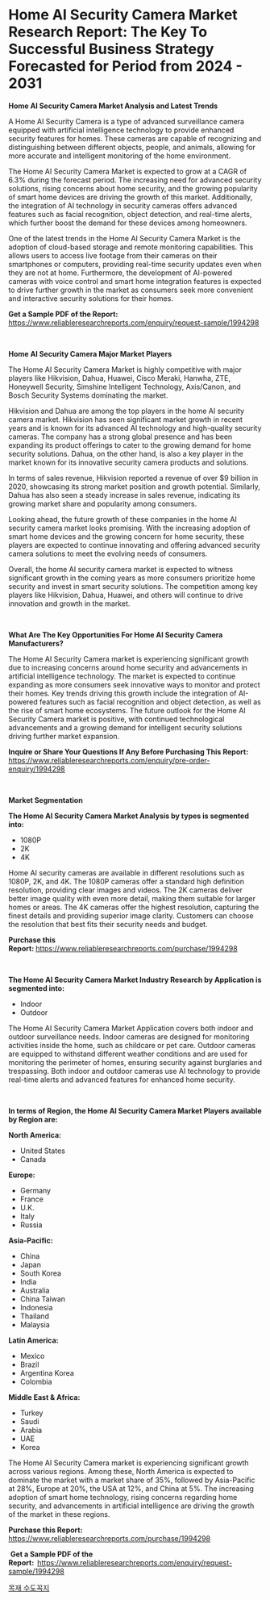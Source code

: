 <p><h1>Home AI Security Camera Market Research Report: The Key To Successful Business Strategy Forecasted for Period from 2024 - 2031</h1></p><p><strong>Home AI Security Camera Market Analysis and Latest Trends</strong></p>
<p><p>A Home AI Security Camera is a type of advanced surveillance camera equipped with artificial intelligence technology to provide enhanced security features for homes. These cameras are capable of recognizing and distinguishing between different objects, people, and animals, allowing for more accurate and intelligent monitoring of the home environment.</p><p>The Home AI Security Camera Market is expected to grow at a CAGR of 6.3% during the forecast period. The increasing need for advanced security solutions, rising concerns about home security, and the growing popularity of smart home devices are driving the growth of this market. Additionally, the integration of AI technology in security cameras offers advanced features such as facial recognition, object detection, and real-time alerts, which further boost the demand for these devices among homeowners.</p><p>One of the latest trends in the Home AI Security Camera Market is the adoption of cloud-based storage and remote monitoring capabilities. This allows users to access live footage from their cameras on their smartphones or computers, providing real-time security updates even when they are not at home. Furthermore, the development of AI-powered cameras with voice control and smart home integration features is expected to drive further growth in the market as consumers seek more convenient and interactive security solutions for their homes.</p></p>
<p><strong>Get a Sample PDF of the Report:&nbsp;</strong> <a href="https://www.reliableresearchreports.com/enquiry/request-sample/1994298">https://www.reliableresearchreports.com/enquiry/request-sample/1994298</a></p>
<p>&nbsp;</p>
<p><strong>Home AI Security Camera Major Market Players</strong></p>
<p><p>The Home AI Security Camera Market is highly competitive with major players like Hikvision, Dahua, Huawei, Cisco Meraki, Hanwha, ZTE, Honeywell Security, Simshine Intelligent Technology, Axis/Canon, and Bosch Security Systems dominating the market.</p><p>Hikvision and Dahua are among the top players in the home AI security camera market. Hikvision has seen significant market growth in recent years and is known for its advanced AI technology and high-quality security cameras. The company has a strong global presence and has been expanding its product offerings to cater to the growing demand for home security solutions. Dahua, on the other hand, is also a key player in the market known for its innovative security camera products and solutions.</p><p>In terms of sales revenue, Hikvision reported a revenue of over $9 billion in 2020, showcasing its strong market position and growth potential. Similarly, Dahua has also seen a steady increase in sales revenue, indicating its growing market share and popularity among consumers.</p><p>Looking ahead, the future growth of these companies in the home AI security camera market looks promising. With the increasing adoption of smart home devices and the growing concern for home security, these players are expected to continue innovating and offering advanced security camera solutions to meet the evolving needs of consumers.</p><p>Overall, the home AI security camera market is expected to witness significant growth in the coming years as more consumers prioritize home security and invest in smart security solutions. The competition among key players like Hikvision, Dahua, Huawei, and others will continue to drive innovation and growth in the market.</p></p>
<p>&nbsp;</p>
<p><strong>What Are The Key Opportunities For Home AI Security Camera Manufacturers?</strong></p>
<p><p>The Home AI Security Camera market is experiencing significant growth due to increasing concerns around home security and advancements in artificial intelligence technology. The market is expected to continue expanding as more consumers seek innovative ways to monitor and protect their homes. Key trends driving this growth include the integration of AI-powered features such as facial recognition and object detection, as well as the rise of smart home ecosystems. The future outlook for the Home AI Security Camera market is positive, with continued technological advancements and a growing demand for intelligent security solutions driving further market expansion.</p></p>
<p><strong>Inquire or Share Your Questions If Any Before Purchasing This Report:</strong> <a href="https://www.reliableresearchreports.com/enquiry/pre-order-enquiry/1994298">https://www.reliableresearchreports.com/enquiry/pre-order-enquiry/1994298</a></p>
<p>&nbsp;</p>
<p><strong>Market Segmentation</strong></p>
<p><strong>The Home AI Security Camera Market Analysis by types is segmented into:</strong></p>
<p><ul><li>1080P</li><li>2K</li><li>4K</li></ul></p>
<p><p>Home AI security cameras are available in different resolutions such as 1080P, 2K, and 4K. The 1080P cameras offer a standard high definition resolution, providing clear images and videos. The 2K cameras deliver better image quality with even more detail, making them suitable for larger homes or areas. The 4K cameras offer the highest resolution, capturing the finest details and providing superior image clarity. Customers can choose the resolution that best fits their security needs and budget.</p></p>
<p><strong>Purchase this Report:&nbsp;</strong><a href="https://www.reliableresearchreports.com/purchase/1994298">https://www.reliableresearchreports.com/purchase/1994298</a></p>
<p>&nbsp;</p>
<p><strong>The Home AI Security Camera Market Industry Research by Application is segmented into:</strong></p>
<p><ul><li>Indoor</li><li>Outdoor</li></ul></p>
<p><p>The Home AI Security Camera Market Application covers both indoor and outdoor surveillance needs. Indoor cameras are designed for monitoring activities inside the home, such as childcare or pet care. Outdoor cameras are equipped to withstand different weather conditions and are used for monitoring the perimeter of homes, ensuring security against burglaries and trespassing. Both indoor and outdoor cameras use AI technology to provide real-time alerts and advanced features for enhanced home security.</p></p>
<p>&nbsp;</p>
<p><strong>In terms of Region, the Home AI Security Camera Market Players available by Region are:</strong></p>
<p>
    <p> <strong> North America: </strong>
        <ul>
            <li>United States</li>
            <li>Canada</li>
        </ul>
        </p> 
    <p> <strong> Europe: </strong>
        <ul>
            <li>Germany</li>
            <li>France</li>
            <li>U.K.</li>
            <li>Italy</li>
            <li>Russia</li>
        </ul>
        </p> 
    <p> <strong> Asia-Pacific: </strong>
        <ul>
            <li>China</li>
            <li>Japan</li>
            <li>South Korea</li>
            <li>India</li>
            <li>Australia</li>
            <li>China Taiwan</li>
            <li>Indonesia</li>
            <li>Thailand</li>
            <li>Malaysia</li>
        </ul>
        </p> 
    <p> <strong> Latin America: </strong>
        <ul>
            <li>Mexico</li>
            <li>Brazil</li>
            <li>Argentina Korea</li>
            <li>Colombia</li>
        </ul>
        </p> 
    <p> <strong> Middle East & Africa: </strong>
        <ul>
            <li>Turkey</li>
            <li>Saudi</li>
            <li>Arabia</li>
            <li>UAE</li>
            <li>Korea</li>
        </ul>
    </p>
    </p>
<p><p>The Home AI Security Camera market is experiencing significant growth across various regions. Among these, North America is expected to dominate the market with a market share of 35%, followed by Asia-Pacific at 28%, Europe at 20%, the USA at 12%, and China at 5%. The increasing adoption of smart home technology, rising concerns regarding home security, and advancements in artificial intelligence are driving the growth of the market in these regions.</p></p>
<p><strong>Purchase this Report: </strong><a href="https://www.reliableresearchreports.com/purchase/1994298">https://www.reliableresearchreports.com/purchase/1994298</a></p>
<p>&nbsp;<strong>Get a Sample PDF of the Report:&nbsp;&nbsp;</strong><a href="https://www.reliableresearchreports.com/enquiry/request-sample/1994298">https://www.reliableresearchreports.com/enquiry/request-sample/1994298</a></p>
<p><strong></strong></p>
<p><p><a href="https://github.com/fernandotryO5lson96765/Market-Research-Report-List-1/blob/main/130995013354.md">목재 수도꼭지</a></p></p>